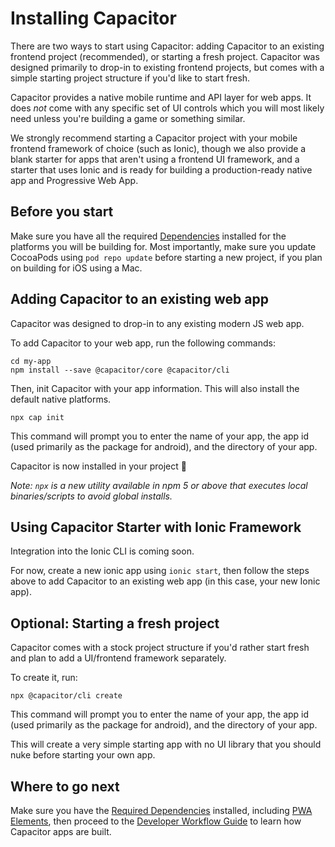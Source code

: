 # Installing Capacitor

There are two ways to start using Capacitor: adding Capacitor to an existing frontend project (recommended), or starting a fresh project. Capacitor was designed primarily to drop-in to existing frontend projects, but comes with a simple starting project structure if you'd like to start fresh.

Capacitor provides a native mobile runtime and API layer for web apps. It does _not_ come with any specific
set of UI controls which you will most likely need unless you're building a game or something similar.

We strongly recommend starting a Capacitor project with your mobile frontend framework of choice (such as Ionic),
though we also provide a blank starter for apps that aren't using a frontend UI framework, and a starter that uses Ionic and
is ready for building a production-ready native app and Progressive Web App.

## Before you start

Make sure you have all the required [Dependencies](./dependencies) installed for the platforms you will be building for. Most importantly,
make sure you update CocoaPods using `pod repo update` before starting a new project, if you plan on building for iOS using a Mac.


## Adding Capacitor to an existing web app

Capacitor was designed to drop-in to any existing modern JS web app.

To add Capacitor to your web app, run the following commands:

```
cd my-app
npm install --save @capacitor/core @capacitor/cli
```

Then, init Capacitor with your app information. This will also install the default
native platforms.

```
npx cap init
```

This command will prompt you to enter the name of your app, the app id (used primarily as the package for android), and the directory of your app.

Capacitor is now installed in your project 🎉

*Note: `npx` is a new utility available in npm 5 or above that executes local binaries/scripts to avoid global installs.*

## Using Capacitor Starter with Ionic Framework

Integration into the Ionic CLI is coming soon.

For now, create a new ionic app using `ionic start`, then follow the steps above to add
Capacitor to an existing web app (in this case, your new Ionic app).


## Optional: Starting a fresh project

Capacitor comes with a stock project structure if you'd rather start fresh and plan to add a UI/frontend framework separately.

To create it, run:

```
npx @capacitor/cli create
```

This command will prompt you to enter the name of your app, the app id (used primarily as the package for android), and the directory of your app.

This will create a very simple starting app with no UI library that you should nuke before
starting your own app.

## Where to go next

Make sure you have the [Required Dependencies](/docs/getting-started/dependencies) installed, including [PWA Elements](/docs/getting-started/pwa-elements), then proceed to the
[Developer Workflow Guide](/docs/basics/workflow) to learn how Capacitor apps are built.
